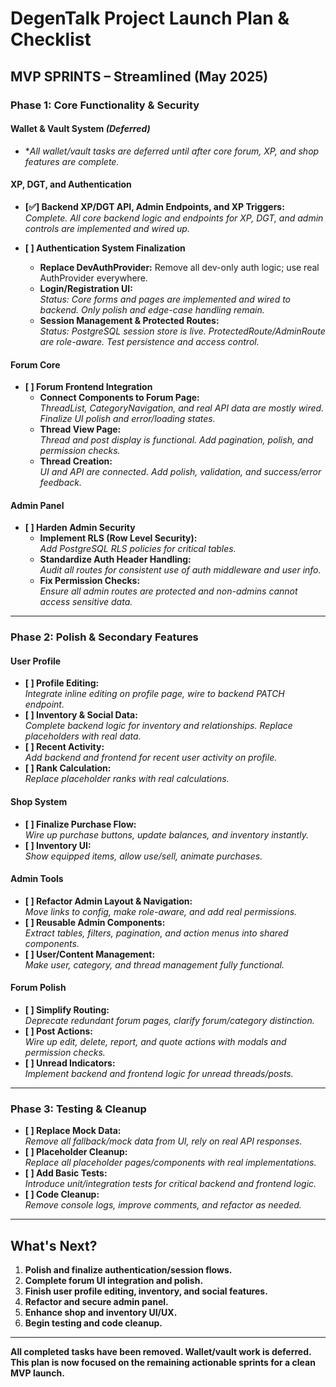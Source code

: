 # DegenTalk Project Launch Plan & Checklist

## MVP SPRINTS – Streamlined (May 2025)

### Phase 1: Core Functionality & Security

#### Wallet & Vault System *(Deferred)*
- **All wallet/vault tasks are deferred until after core forum, XP, and shop features are complete.*

#### XP, DGT, and Authentication
- **[✅] Backend XP/DGT API, Admin Endpoints, and XP Triggers:**  
  *Complete. All core backend logic and endpoints for XP, DGT, and admin controls are implemented and wired up.*

- **[ ] Authentication System Finalization**
  - **Replace DevAuthProvider:** Remove all dev-only auth logic; use real AuthProvider everywhere.
  - **Login/Registration UI:**  
    *Status: Core forms and pages are implemented and wired to backend. Only polish and edge-case handling remain.*
  - **Session Management & Protected Routes:**  
    *Status: PostgreSQL session store is live. ProtectedRoute/AdminRoute are role-aware. Test persistence and access control.*

#### Forum Core
- **[ ] Forum Frontend Integration**
  - **Connect Components to Forum Page:**  
    *ThreadList, CategoryNavigation, and real API data are mostly wired. Finalize UI polish and error/loading states.*
  - **Thread View Page:**  
    *Thread and post display is functional. Add pagination, polish, and permission checks.*
  - **Thread Creation:**  
    *UI and API are connected. Add polish, validation, and success/error feedback.*

#### Admin Panel
- **[ ] Harden Admin Security**
  - **Implement RLS (Row Level Security):**  
    *Add PostgreSQL RLS policies for critical tables.*
  - **Standardize Auth Header Handling:**  
    *Audit all routes for consistent use of auth middleware and user info.*
  - **Fix Permission Checks:**  
    *Ensure all admin routes are protected and non-admins cannot access sensitive data.*

---

### Phase 2: Polish & Secondary Features

#### User Profile
- **[ ] Profile Editing:**  
  *Integrate inline editing on profile page, wire to backend PATCH endpoint.*
- **[ ] Inventory & Social Data:**  
  *Complete backend logic for inventory and relationships. Replace placeholders with real data.*
- **[ ] Recent Activity:**  
  *Add backend and frontend for recent user activity on profile.*
- **[ ] Rank Calculation:**  
  *Replace placeholder ranks with real calculations.*

#### Shop System
- **[ ] Finalize Purchase Flow:**  
  *Wire up purchase buttons, update balances, and inventory instantly.*
- **[ ] Inventory UI:**  
  *Show equipped items, allow use/sell, animate purchases.*

#### Admin Tools
- **[ ] Refactor Admin Layout & Navigation:**  
  *Move links to config, make role-aware, and add real permissions.*
- **[ ] Reusable Admin Components:**  
  *Extract tables, filters, pagination, and action menus into shared components.*
- **[ ] User/Content Management:**  
  *Make user, category, and thread management fully functional.*

#### Forum Polish
- **[ ] Simplify Routing:**  
  *Deprecate redundant forum pages, clarify forum/category distinction.*
- **[ ] Post Actions:**  
  *Wire up edit, delete, report, and quote actions with modals and permission checks.*
- **[ ] Unread Indicators:**  
  *Implement backend and frontend logic for unread threads/posts.*

---

### Phase 3: Testing & Cleanup

- **[ ] Replace Mock Data:**  
  *Remove all fallback/mock data from UI, rely on real API responses.*
- **[ ] Placeholder Cleanup:**  
  *Replace all placeholder pages/components with real implementations.*
- **[ ] Add Basic Tests:**  
  *Introduce unit/integration tests for critical backend and frontend logic.*
- **[ ] Code Cleanup:**  
  *Remove console logs, improve comments, and refactor as needed.*

---

## What's Next?
1. **Polish and finalize authentication/session flows.**
2. **Complete forum UI integration and polish.**
3. **Finish user profile editing, inventory, and social features.**
4. **Refactor and secure admin panel.**
5. **Enhance shop and inventory UI/UX.**
6. **Begin testing and code cleanup.**

---

**All completed tasks have been removed. Wallet/vault work is deferred. This plan is now focused on the remaining actionable sprints for a clean MVP launch.**
